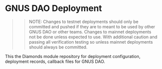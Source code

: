# GNUS DAO Deployment

>> NOTE: Changes to testnet deployments should only be committed and pushed if they are to meant 
to be used by other GNUS DAO or other teams.  Changes to mainnet deployments not be done unless expected to use. With additional caution and passing all verification testing so unless mainnet deployments should always be committed.

This the Diamonds module repository for deployment configuration, deployment records, callback files for GNUS DAO.
